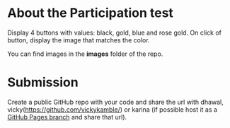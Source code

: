 # About the Participation test
Display 4 buttons with values: black, gold, blue and rose gold. On click of button, display the image that matches the color.

You can find images in the **images** folder of the repo.

# Submission
Create a public GitHub repo with your code and share the url with dhawal, vicky(https://github.com/vickykamble/) or karina (if possible host it as a [GitHub Pages branch](https://pages.github.com/) and share that url).
